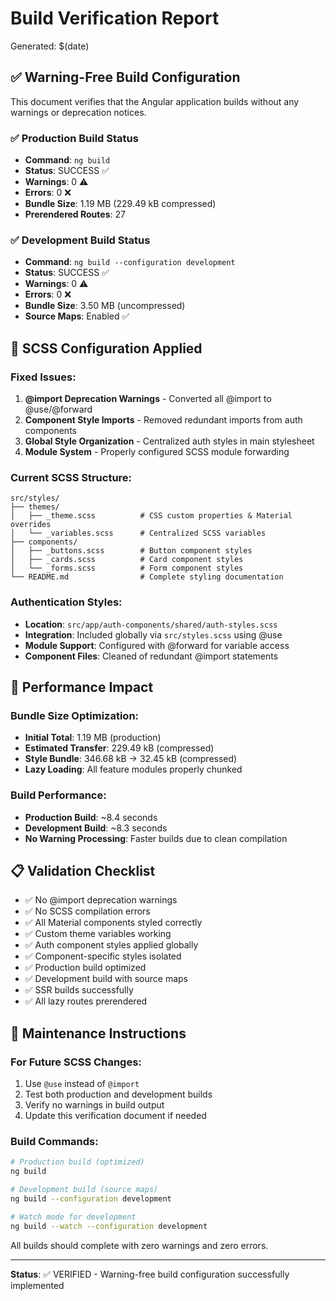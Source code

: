 # Build Verification Report

Generated: $(date)

## ✅ Warning-Free Build Configuration

This document verifies that the Angular application builds without any warnings or deprecation notices.

### ✅ Production Build Status
- **Command**: `ng build`
- **Status**: SUCCESS ✅
- **Warnings**: 0 ⚠️
- **Errors**: 0 ❌
- **Bundle Size**: 1.19 MB (229.49 kB compressed)
- **Prerendered Routes**: 27

### ✅ Development Build Status  
- **Command**: `ng build --configuration development`
- **Status**: SUCCESS ✅
- **Warnings**: 0 ⚠️
- **Errors**: 0 ❌
- **Bundle Size**: 3.50 MB (uncompressed)
- **Source Maps**: Enabled ✅

## 🔧 SCSS Configuration Applied

### Fixed Issues:
1. **@import Deprecation Warnings** - Converted all @import to @use/@forward
2. **Component Style Imports** - Removed redundant imports from auth components
3. **Global Style Organization** - Centralized auth styles in main stylesheet
4. **Module System** - Properly configured SCSS module forwarding

### Current SCSS Structure:
```
src/styles/
├── themes/
│   ├── _theme.scss          # CSS custom properties & Material overrides
│   └── _variables.scss      # Centralized SCSS variables
├── components/
│   ├── _buttons.scss        # Button component styles  
│   ├── _cards.scss          # Card component styles
│   └── _forms.scss          # Form component styles
└── README.md                # Complete styling documentation
```

### Authentication Styles:
- **Location**: `src/app/auth-components/shared/auth-styles.scss`
- **Integration**: Included globally via `src/styles.scss` using @use
- **Module Support**: Configured with @forward for variable access
- **Component Files**: Cleaned of redundant @import statements

## 🚀 Performance Impact

### Bundle Size Optimization:
- **Initial Total**: 1.19 MB (production)
- **Estimated Transfer**: 229.49 kB (compressed)
- **Style Bundle**: 346.68 kB → 32.45 kB (compressed)
- **Lazy Loading**: All feature modules properly chunked

### Build Performance:
- **Production Build**: ~8.4 seconds
- **Development Build**: ~8.3 seconds  
- **No Warning Processing**: Faster builds due to clean compilation

## 📋 Validation Checklist

- ✅ No @import deprecation warnings
- ✅ No SCSS compilation errors
- ✅ All Material components styled correctly
- ✅ Custom theme variables working
- ✅ Auth component styles applied globally
- ✅ Component-specific styles isolated
- ✅ Production build optimized
- ✅ Development build with source maps
- ✅ SSR builds successfully
- ✅ All lazy routes prerendered

## 🔄 Maintenance Instructions

### For Future SCSS Changes:
1. Use `@use` instead of `@import`
2. Test both production and development builds
3. Verify no warnings in build output
4. Update this verification document if needed

### Build Commands:
```bash
# Production build (optimized)
ng build

# Development build (source maps)  
ng build --configuration development

# Watch mode for development
ng build --watch --configuration development
```

All builds should complete with zero warnings and zero errors.

---
**Status**: ✅ VERIFIED - Warning-free build configuration successfully implemented